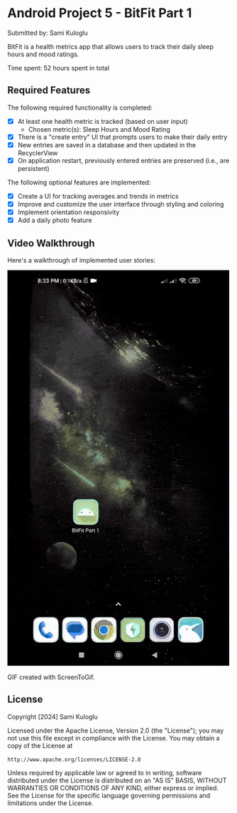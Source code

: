 # Android Project 5 - BitFit Part 1

Submitted by: Sami Kuloglu

BitFit is a health metrics app that allows users to track their daily sleep hours and mood ratings.

Time spent: 52 hours spent in total

## Required Features

The following required functionality is completed:

- [x] At least one health metric is tracked (based on user input)  
  - Chosen metric(s): Sleep Hours and Mood Rating
- [x] There is a "create entry" UI that prompts users to make their daily entry
- [x] New entries are saved in a database and then updated in the RecyclerView
- [x] On application restart, previously entered entries are preserved (i.e., are persistent)

The following optional features are implemented:

- [x] Create a UI for tracking averages and trends in metrics
- [x] Improve and customize the user interface through styling and coloring
- [x] Implement orientation responsivity
- [x] Add a daily photo feature

## Video Walkthrough

Here's a walkthrough of implemented user stories:

<img src='gif/project_5.gif' title='Video Walkthrough' width='' alt='Video Walkthrough' />

GIF created with ScreenToGif.


## License

Copyright [2024] Sami Kuloglu

Licensed under the Apache License, Version 2.0 (the "License");
you may not use this file except in compliance with the License.
You may obtain a copy of the License at

    http://www.apache.org/licenses/LICENSE-2.0

Unless required by applicable law or agreed to in writing, software
distributed under the License is distributed on an "AS IS" BASIS,
WITHOUT WARRANTIES OR CONDITIONS OF ANY KIND, either express or implied.
See the License for the specific language governing permissions and
limitations under the License.
